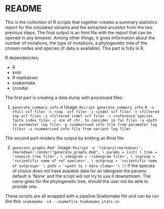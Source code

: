 # README
This is the collection of R scripts that together creates a summary statistics report for the simulated variants and the extracted ancestor from the two previous steps. The final output is an html file with the report that can be opened in any browser. Among other things, it gives information about the number of mutations, the type of mutations, a phylogenetic tree of the chosen nodes and species (if data is available).
This part is fully in R.

R dependencies:
- R
- knitr
- R markdown
- snakemake
- (conda)

The first part is creating a data dump with processed files:
1. `generate_summary_info.R`
  Usage:
  `Rscript generate_summary_info.R -v <full vcf file> -s <snp  vcf file> -i <indel vcf file> -t <filtered snp vcf file> -j <filtered indel vcf file> -r <reference species fasta index file> -c <no of chr. to consider in fai file> -a <path to parameter log file> -p <summarised info file from parameter log files> -u <summarised info file from variant log file>`

The second part renders the output by knitting an Rmd file:

2. `generate_graphs.Rmd'`
  Usage:
  `Rscript -e 'library(rmarkdown)'; rmarkdown::render("generate_graphs.Rmd", \
        params = list( \
         tree = '<newick tree file>', \
         ideogram = '<ideogram file>', \
         ingroup = '<scientific name of ref species>', \
         outgroup = '<scientific name of outgroup>' \
         path = '<path to r data clump>' \
         ))`
  If the species of choice does not have avaiable data for an ideogram the params default is 'None' and the script will not try to use it downstream. The same goes for the phylogenetic tree, should the user not be able to provide one.

These scripts are all wrapped with a pipeline Snakemake file and can be run like this:
  `snakemake -c4 --snakefile Snakemake_stats.sn`
